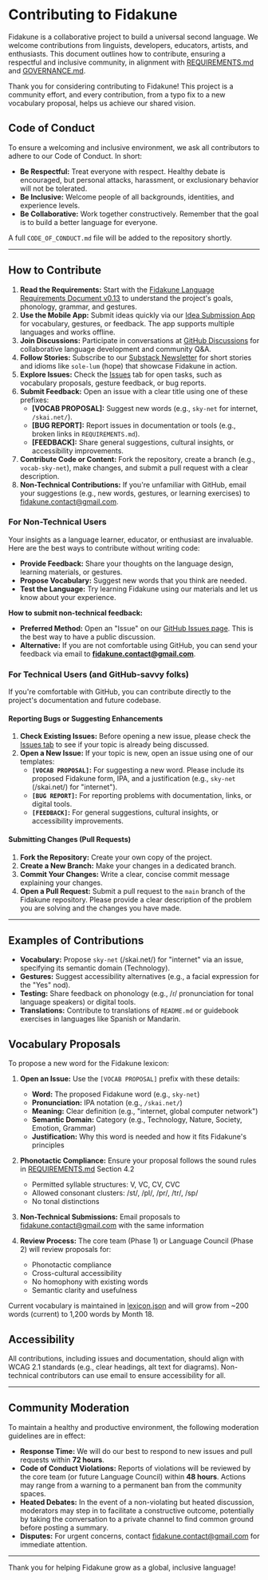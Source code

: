 # Contributing to Fidakune

Fidakune is a collaborative project to build a universal second language. We welcome contributions from linguists, developers, educators, artists, and enthusiasts. This document outlines how to contribute, ensuring a respectful and inclusive community, in alignment with [REQUIREMENTS.md](REQUIREMENTS.md) and [GOVERNANCE.md](GOVERNANCE.md).

Thank you for considering contributing to Fidakune! This project is a community effort, and every contribution, from a typo fix to a new vocabulary proposal, helps us achieve our shared vision.

## Code of Conduct

To ensure a welcoming and inclusive environment, we ask all contributors to adhere to our Code of Conduct. In short:

* **Be Respectful:** Treat everyone with respect. Healthy debate is encouraged, but personal attacks, harassment, or exclusionary behavior will not be tolerated.
* **Be Inclusive:** Welcome people of all backgrounds, identities, and experience levels.
* **Be Collaborative:** Work together constructively. Remember that the goal is to build a better language for everyone.

A full `CODE_OF_CONDUCT.md` file will be added to the repository shortly.

---

## How to Contribute

1. **Read the Requirements:** Start with the [Fidakune Language Requirements Document v0.13](REQUIREMENTS.md) to understand the project's goals, phonology, grammar, and gestures.
2. **Use the Mobile App:** Submit ideas quickly via our [Idea Submission App](https://jlillywh.github.io/Fidakune-Language/submit-ideas.html) for vocabulary, gestures, or feedback. The app supports multiple languages and works offline.
3. **Join Discussions:** Participate in conversations at [GitHub Discussions](https://github.com/jlillywh/Fidakune-Language/discussions) for collaborative language development and community Q&A.
4. **Follow Stories:** Subscribe to our [Substack Newsletter](https://fidakune.substack.com) for short stories and idioms like `sole-lum` (hope) that showcase Fidakune in action.
5. **Explore Issues:** Check the [Issues](https://github.com/jlillywh/Fidakune-Language/issues) tab for open tasks, such as vocabulary proposals, gesture feedback, or bug reports.
6. **Submit Feedback:** Open an issue with a clear title using one of these prefixes:
   - **[VOCAB PROPOSAL]:** Suggest new words (e.g., `sky-net` for internet, `/skai.net/`).
   - **[BUG REPORT]:** Report issues in documentation or tools (e.g., broken links in `REQUIREMENTS.md`).
   - **[FEEDBACK]:** Share general suggestions, cultural insights, or accessibility improvements.
7. **Contribute Code or Content:** Fork the repository, create a branch (e.g., `vocab-sky-net`), make changes, and submit a pull request with a clear description.
8. **Non-Technical Contributions:** If you're unfamiliar with GitHub, email your suggestions (e.g., new words, gestures, or learning exercises) to fidakune.contact@gmail.com.

### For Non-Technical Users

Your insights as a language learner, educator, or enthusiast are invaluable. Here are the best ways to contribute without writing code:

* **Provide Feedback:** Share your thoughts on the language design, learning materials, or gestures.
* **Propose Vocabulary:** Suggest new words that you think are needed.
* **Test the Language:** Try learning Fidakune using our materials and let us know about your experience.

**How to submit non-technical feedback:**

* **Preferred Method:** Open an "Issue" on our [GitHub Issues page](https://github.com/jlillywh/Fidakune-Language/issues). This is the best way to have a public discussion.
* **Alternative:** If you are not comfortable using GitHub, you can send your feedback via email to **fidakune.contact@gmail.com**.

### For Technical Users (and GitHub-savvy folks)

If you're comfortable with GitHub, you can contribute directly to the project's documentation and future codebase.

#### Reporting Bugs or Suggesting Enhancements

1.  **Check Existing Issues:** Before opening a new issue, please check the [Issues tab](https://github.com/jlillywh/Fidakune-Language/issues) to see if your topic is already being discussed.
2.  **Open a New Issue:** If your topic is new, open an issue using one of our templates:
    * **`[VOCAB PROPOSAL]`:** For suggesting a new word. Please include its proposed Fidakune form, IPA, and a justification (e.g., `sky-net` (/skai.net/) for "internet").
    * **`[BUG REPORT]`:** For reporting problems with documentation, links, or digital tools.
    * **`[FEEDBACK]`:** For general suggestions, cultural insights, or accessibility improvements.

#### Submitting Changes (Pull Requests)

1.  **Fork the Repository:** Create your own copy of the project.
2.  **Create a New Branch:** Make your changes in a dedicated branch.
3.  **Commit Your Changes:** Write a clear, concise commit message explaining your changes.
4.  **Open a Pull Request:** Submit a pull request to the `main` branch of the Fidakune repository. Please provide a clear description of the problem you are solving and the changes you have made.

---

## Examples of Contributions

- **Vocabulary:** Propose `sky-net` (/skai.net/) for "internet" via an issue, specifying its semantic domain (Technology).
- **Gestures:** Suggest accessibility alternatives (e.g., a facial expression for the "Yes" nod).
- **Testing:** Share feedback on phonology (e.g., /ɾ/ pronunciation for tonal language speakers) or digital tools.
- **Translations:** Contribute to translations of `README.md` or guidebook exercises in languages like Spanish or Mandarin.

## Vocabulary Proposals

To propose a new word for the Fidakune lexicon:

1. **Open an Issue:** Use the `[VOCAB PROPOSAL]` prefix with these details:
   - **Word:** The proposed Fidakune word (e.g., `sky-net`)
   - **Pronunciation:** IPA notation (e.g., `/skai.net/`)
   - **Meaning:** Clear definition (e.g., "internet, global computer network")
   - **Semantic Domain:** Category (e.g., Technology, Nature, Society, Emotion, Grammar)
   - **Justification:** Why this word is needed and how it fits Fidakune's principles

2. **Phonotactic Compliance:** Ensure your proposal follows the sound rules in [REQUIREMENTS.md](REQUIREMENTS.md) Section 4.2
   - Permitted syllable structures: V, VC, CV, CVC
   - Allowed consonant clusters: /st/, /pl/, /pr/, /tr/, /sp/
   - No tonal distinctions

3. **Non-Technical Submissions:** Email proposals to fidakune.contact@gmail.com with the same information

4. **Review Process:** The core team (Phase 1) or Language Council (Phase 2) will review proposals for:
   - Phonotactic compliance
   - Cross-cultural accessibility
   - No homophony with existing words
   - Semantic clarity and usefulness

Current vocabulary is maintained in [lexicon.json](lexicon.json) and will grow from ~200 words (current) to 1,200 words by Month 18.

## Accessibility

All contributions, including issues and documentation, should align with WCAG 2.1 standards (e.g., clear headings, alt text for diagrams). Non-technical contributors can use email to ensure accessibility for all.

---

## Community Moderation

To maintain a healthy and productive environment, the following moderation guidelines are in effect:

* **Response Time:** We will do our best to respond to new issues and pull requests within **72 hours**.
* **Code of Conduct Violations:** Reports of violations will be reviewed by the core team (or future Language Council) within **48 hours**. Actions may range from a warning to a permanent ban from the community spaces.
* **Heated Debates:** In the event of a non-violating but heated discussion, moderators may step in to facilitate a constructive outcome, potentially by taking the conversation to a private channel to find common ground before posting a summary.
* **Disputes:** For urgent concerns, contact fidakune.contact@gmail.com for immediate attention.

---

Thank you for helping Fidakune grow as a global, inclusive language!